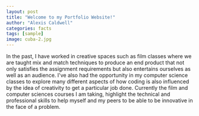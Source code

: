 ```yaml
---
layout: post
title: "Welcome to my Portfolio Website!"
author: "Alexis Caldwell"
categories: facts
tags: [sample]
image: cuba-2.jpg
---
```


In the past, I have worked in creative spaces such as film classes where we are taught mix and match techniques to produce an end product that not only satisfies the assignment requirements but also entertains ourselves as well as an audience. I've also had the opportunity in my computer science classes to explore many different aspects of how coding is also influenced by the idea of creativity to get a particular job done. Currently the film and computer sciences courses I am taking, highlight the technical and professional skills to help myself and my peers to be able to be innovative in the face of a problem.

